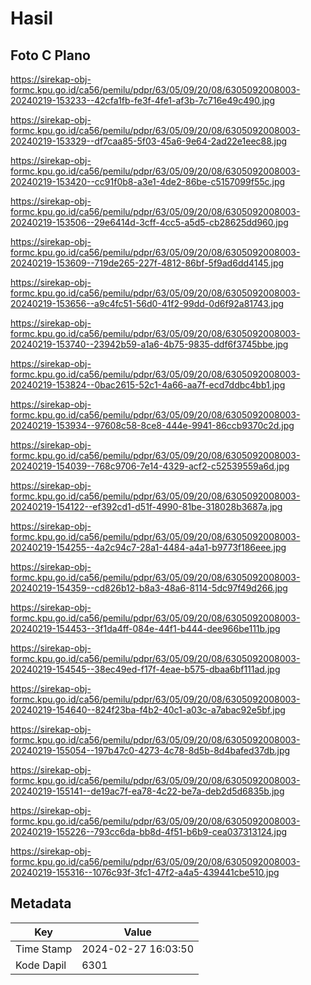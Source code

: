 # Hasil

## Foto C Plano

https://sirekap-obj-formc.kpu.go.id/ca56/pemilu/pdpr/63/05/09/20/08/6305092008003-20240219-153233--42cfa1fb-fe3f-4fe1-af3b-7c716e49c490.jpg

https://sirekap-obj-formc.kpu.go.id/ca56/pemilu/pdpr/63/05/09/20/08/6305092008003-20240219-153329--df7caa85-5f03-45a6-9e64-2ad22e1eec88.jpg

https://sirekap-obj-formc.kpu.go.id/ca56/pemilu/pdpr/63/05/09/20/08/6305092008003-20240219-153420--cc91f0b8-a3e1-4de2-86be-c5157099f55c.jpg

https://sirekap-obj-formc.kpu.go.id/ca56/pemilu/pdpr/63/05/09/20/08/6305092008003-20240219-153506--29e6414d-3cff-4cc5-a5d5-cb28625dd960.jpg

https://sirekap-obj-formc.kpu.go.id/ca56/pemilu/pdpr/63/05/09/20/08/6305092008003-20240219-153609--719de265-227f-4812-86bf-5f9ad6dd4145.jpg

https://sirekap-obj-formc.kpu.go.id/ca56/pemilu/pdpr/63/05/09/20/08/6305092008003-20240219-153656--a9c4fc51-56d0-41f2-99dd-0d6f92a81743.jpg

https://sirekap-obj-formc.kpu.go.id/ca56/pemilu/pdpr/63/05/09/20/08/6305092008003-20240219-153740--23942b59-a1a6-4b75-9835-ddf6f3745bbe.jpg

https://sirekap-obj-formc.kpu.go.id/ca56/pemilu/pdpr/63/05/09/20/08/6305092008003-20240219-153824--0bac2615-52c1-4a66-aa7f-ecd7ddbc4bb1.jpg

https://sirekap-obj-formc.kpu.go.id/ca56/pemilu/pdpr/63/05/09/20/08/6305092008003-20240219-153934--97608c58-8ce8-444e-9941-86ccb9370c2d.jpg

https://sirekap-obj-formc.kpu.go.id/ca56/pemilu/pdpr/63/05/09/20/08/6305092008003-20240219-154039--768c9706-7e14-4329-acf2-c52539559a6d.jpg

https://sirekap-obj-formc.kpu.go.id/ca56/pemilu/pdpr/63/05/09/20/08/6305092008003-20240219-154122--ef392cd1-d51f-4990-81be-318028b3687a.jpg

https://sirekap-obj-formc.kpu.go.id/ca56/pemilu/pdpr/63/05/09/20/08/6305092008003-20240219-154255--4a2c94c7-28a1-4484-a4a1-b9773f186eee.jpg

https://sirekap-obj-formc.kpu.go.id/ca56/pemilu/pdpr/63/05/09/20/08/6305092008003-20240219-154359--cd826b12-b8a3-48a6-8114-5dc97f49d266.jpg

https://sirekap-obj-formc.kpu.go.id/ca56/pemilu/pdpr/63/05/09/20/08/6305092008003-20240219-154453--3f1da4ff-084e-44f1-b444-dee966be111b.jpg

https://sirekap-obj-formc.kpu.go.id/ca56/pemilu/pdpr/63/05/09/20/08/6305092008003-20240219-154545--38ec49ed-f17f-4eae-b575-dbaa6bf111ad.jpg

https://sirekap-obj-formc.kpu.go.id/ca56/pemilu/pdpr/63/05/09/20/08/6305092008003-20240219-154640--824f23ba-f4b2-40c1-a03c-a7abac92e5bf.jpg

https://sirekap-obj-formc.kpu.go.id/ca56/pemilu/pdpr/63/05/09/20/08/6305092008003-20240219-155054--197b47c0-4273-4c78-8d5b-8d4bafed37db.jpg

https://sirekap-obj-formc.kpu.go.id/ca56/pemilu/pdpr/63/05/09/20/08/6305092008003-20240219-155141--de19ac7f-ea78-4c22-be7a-deb2d5d6835b.jpg

https://sirekap-obj-formc.kpu.go.id/ca56/pemilu/pdpr/63/05/09/20/08/6305092008003-20240219-155226--793cc6da-bb8d-4f51-b6b9-cea037313124.jpg

https://sirekap-obj-formc.kpu.go.id/ca56/pemilu/pdpr/63/05/09/20/08/6305092008003-20240219-155316--1076c93f-3fc1-47f2-a4a5-439441cbe510.jpg


## Metadata

| Key        | Value               |
| ---------- | ------------------- |
| Time Stamp | 2024-02-27 16:03:50 |
| Kode Dapil | 6301                |



